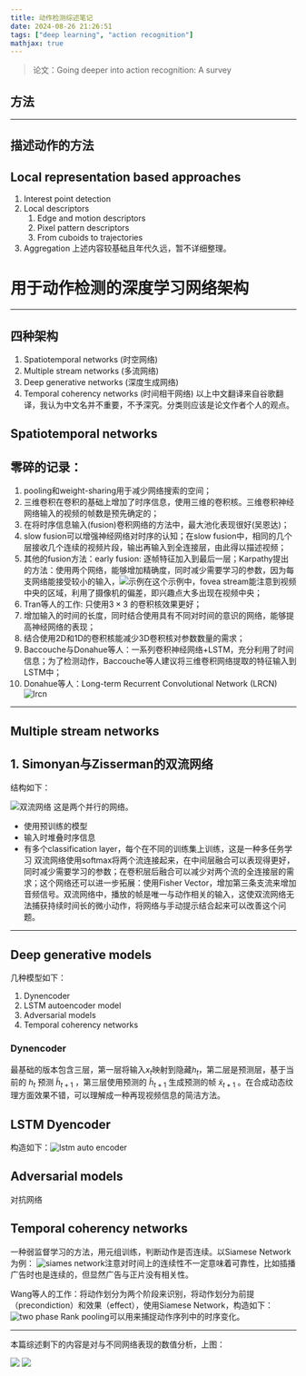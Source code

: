 ```yaml
---
title: 动作检测综述笔记
date: 2024-08-26 21:26:51
tags: ["deep learning", "action recognition"]
mathjax: true
---
```


> 论文：Going deeper into action recognition: A survey
## 方法

---
## 描述动作的方法

## Local representation based approaches

1. Interest point detection
2. Local descriptors
    1. Edge and motion descriptors
    2. Pixel pattern descriptors
    3. From cuboids to trajectories
3. Aggregation
   上述内容较基础且年代久远，暂不详细整理。

# 用于动作检测的深度学习网络架构

---

## 四种架构

1. Spatiotemporal networks (时空网络)
2. Multiple stream networks (多流网络)
3. Deep generative networks (深度生成网络)
4. Temporal coherency networks (时间相干网络)
   以上中文翻译来自谷歌翻译，我认为中文名并不重要，不予深究。分类则应该是论文作者个人的观点。

## Spatiotemporal networks

## 零碎的记录：

1. pooling和weight-sharing用于减少网络搜索的空间；
2. 三维卷积在卷积的基础上增加了时序信息，使用三维的卷积核。三维卷积神经网络输入的视频的帧数是预先确定的；
3. 在将时序信息输入(fusion)卷积网络的方法中，最大池化表现很好(吴恩达)；
4. slow fusion可以增强神经网络对时序的认知；在slow fusion中，相同的几个层接收几个连续的视频片段，输出再输入到全连接层，由此得以描述视频；
5. 其他的fusion方法：early fusion: 逐帧特征加入到最后一层；Karpathy提出的方法：使用两个网络，能够增加精确度，同时减少需要学习的参数，因为每支网络能接受较小的输入，![示例](/images/har1/ie1.png)在这个示例中，fovea stream能注意到视频中央的区域，利用了摄像机的偏差，即兴趣点大多出现在视频中央；
6. Tran等人的工作: 只使用$3\times3$ 的卷积核效果更好；
7. 增加输入的时间的长度，同时结合使用具有不同对时间的意识的网络，能够提高神经网络的表现；
8. 结合使用2D和1D的卷积核能减少3D卷积核对参数数量的需求；
9. Baccouche与Donahue等人：一系列卷积神经网络+LSTM，充分利用了时间信息；为了检测动作，Baccouche等人建议将三维卷积网络提取的特征输入到LSTM中；
10. Donahue等人：Long-term Recurrent Convolutional Network (LRCN)![lrcn](images/har1/ie2.png)

---

## Multiple stream networks

## 1. Simonyan与Zisserman的双流网络

结构如下：

![双流网络](images/har1/two_stream_network.png)
这是两个并行的网络。

- 使用预训练的模型
- 输入时堆叠时序信息
- 有多个classification layer，每个在不同的训练集上训练，这是一种多任务学习
  双流网络使用softmax将两个流连接起来，在中间层融合可以表现得更好，同时减少需要学习的参数；在卷积层后融合可以减少对两个流的全连接层的需求；这个网络还可以进一步拓展：使用Fisher Vector，增加第三条支流来增加音频信号。双流网络中，播放的帧是唯一与动作相关的输入，这使双流网络无法捕获持续时间长的微小动作，将网络与手动提示结合起来可以改善这个问题。
 
---

## Deep generative models

几种模型如下：
1. Dynencoder
2. LSTM autoencoder model
3. Adversarial models
4. Temporal coherency networks

### Dynencoder

最基础的版本包含三层，第一层将输入$x_t$映射到隐藏$h_t$，第二层是预测层，基于当前的 $h_t$ 预测 $\tilde {h} _ {t+1}$ ，第三层使用预测的 $\tilde {h} _ {t+1}$ 生成预测的帧 $\tilde {x} _ {t+1}$ 。在合成动态纹理方面效果不错，可以理解成一种再现视频信息的简洁方法。

## LSTM Dyencoder

构造如下：![lstm auto encoder](images/har1/lstmaotoencoder.png)

## Adversarial models

对抗网络

## Temporal coherency networks

一种弱监督学习的方法，用元组训练，判断动作是否连续。以Siamese Network为例：
![siames network](images/har1/siames.png)注意对时间上的连续性不一定意味着可靠性，比如插播广告时也是连续的，但显然广告与正片没有相关性。

Wang等人的工作：将动作划分为两个阶段来识别，将动作划分为前提（precondiction）和效果（effect），使用Siamese Network，构造如下：![two phase](images/har1/twophasecoherency.png)
Rank pooling可以用来捕捉动作序列中的时序变化。

---

本篇综述剩下的内容是对与不同网络表现的数值分析，上图：

![](images/har1/performance.png)
![](images/har1/performance2.png)
